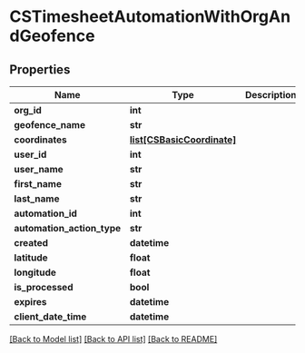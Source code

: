 # CSTimesheetAutomationWithOrgAndGeofence

## Properties
Name | Type | Description | Notes
------------ | ------------- | ------------- | -------------
**org_id** | **int** |  | [optional] 
**geofence_name** | **str** |  | [optional] 
**coordinates** | [**list[CSBasicCoordinate]**](CSBasicCoordinate.md) |  | [optional] 
**user_id** | **int** |  | [optional] 
**user_name** | **str** |  | [optional] 
**first_name** | **str** |  | [optional] 
**last_name** | **str** |  | [optional] 
**automation_id** | **int** |  | [optional] 
**automation_action_type** | **str** |  | [optional] 
**created** | **datetime** |  | [optional] 
**latitude** | **float** |  | [optional] 
**longitude** | **float** |  | [optional] 
**is_processed** | **bool** |  | [optional] 
**expires** | **datetime** |  | [optional] 
**client_date_time** | **datetime** |  | [optional] 

[[Back to Model list]](../README.md#documentation-for-models) [[Back to API list]](../README.md#documentation-for-api-endpoints) [[Back to README]](../README.md)


